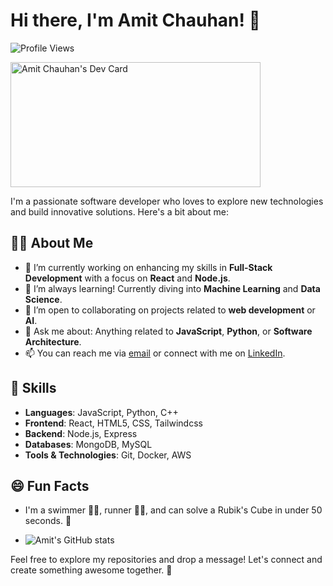 # Hi there, I'm Amit Chauhan! 👋

![Profile Views](https://komarev.com/ghpvc/?username=AmitChauhan63390)

<a href="https://app.daily.dev/amitchauhan83"><img src="https://api.daily.dev/devcards/57c521c469a649bc8863936d97664fc6.png?r=7zu" width="400" alt="Amit Chauhan's Dev Card" height="200px"/></a>

I'm a passionate software developer who loves to explore new technologies and build innovative solutions. Here's a bit about me:

## 👨‍💻 About Me
- 🔭 I’m currently working on enhancing my skills in **Full-Stack Development** with a focus on **React** and **Node.js**.
- 🌱 I’m always learning! Currently diving into **Machine Learning** and **Data Science**.
- 👯 I’m open to collaborating on projects related to **web development** or **AI**.
- 💬 Ask me about: Anything related to **JavaScript**, **Python**, or **Software Architecture**.
- 📫 You can reach me via [email](mailto:amit63390@gmail.com) or connect with me on [LinkedIn](https://www.linkedin.com/in/amit-chauhan01/).

## 🚀 Skills
- **Languages**: JavaScript, Python, C++
- **Frontend**: React, HTML5, CSS, Tailwindcss
- **Backend**: Node.js, Express
- **Databases**: MongoDB, MySQL
- **Tools & Technologies**: Git, Docker, AWS

## 😄 Fun Facts
- I'm a swimmer 🏊‍♂️, runner 🏃‍♂️, and can solve a Rubik's Cube in under 50 seconds. 🧩

- ![Amit's GitHub stats](https://github-readme-stats.vercel.app/api?username=AmitChauhan63390&show_icons=true&theme=radical)


Feel free to explore my repositories and drop a message! Let's connect and create something awesome together. 🌟
